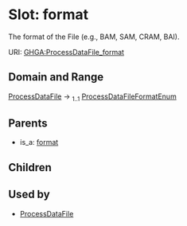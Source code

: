 
# Slot: format


The format of the File (e.g., BAM, SAM, CRAM, BAI).

URI: [GHGA:ProcessDataFile_format](https://w3id.org/GHGA/ProcessDataFile_format)


## Domain and Range

[ProcessDataFile](ProcessDataFile.md) &#8594;  <sub>1..1</sub> [ProcessDataFileFormatEnum](ProcessDataFileFormatEnum.md)

## Parents

 *  is_a: [format](format.md)

## Children


## Used by

 * [ProcessDataFile](ProcessDataFile.md)
